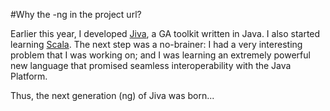 #Why the -ng in the project url?

Earlier this year, I developed [Jiva](http://code.google.com/p/jiva/), a GA toolkit written in Java. I also started learning [Scala](http://www.scala-lang.org/). The next step was a no-brainer: I had a very interesting problem that I was working on; and I was learning an extremely powerful new language that promised seamless interoperability with the Java Platform.

Thus, the next generation (ng) of Jiva was born...